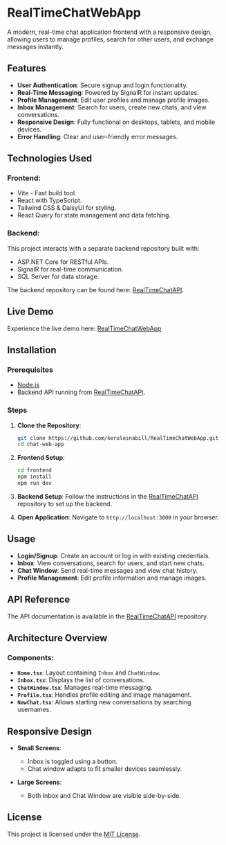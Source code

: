 # **RealTimeChatWebApp**

A modern, real-time chat application frontend with a responsive design, allowing users to manage profiles, search for other users, and exchange messages instantly.

## **Features**

- **User Authentication**: Secure signup and login functionality.
- **Real-Time Messaging**: Powered by SignalR for instant updates.
- **Profile Management**: Edit user profiles and manage profile images.
- **Inbox Management**: Search for users, create new chats, and view conversations.
- **Responsive Design**: Fully functional on desktops, tablets, and mobile devices.
- **Error Handling**: Clear and user-friendly error messages.

## **Technologies Used**

### Frontend:

- Vite - Fast build tool.
- React with TypeScript.
- Tailwind CSS & DaisyUI for styling.
- React Query for state management and data fetching.

### Backend:

This project interacts with a separate backend repository built with:

- ASP.NET Core for RESTful APIs.
- SignalR for real-time communication.
- SQL Server for data storage.

The backend repository can be found here: [RealTimeChatAPI](https://github.com/kerolesnabill/RealTimeChatAPI).

## **Live Demo**

Experience the live demo here: [RealTimeChatWebApp](https://real-time-chat-webapp.vercel.app/)

## **Installation**

### Prerequisites

- [Node.js](https://nodejs.org/)
- Backend API running from [RealTimeChatAPI](https://github.com/kerolesnabill/RealTimeChatAPI).

### Steps

1. **Clone the Repository**:

   ```bash
   git clone https://github.com/kerolesnabill/RealTimeChatWebApp.git
   cd chat-web-app
   ```

2. **Frontend Setup**:

   ```bash
   cd frontend
   npm install
   npm run dev
   ```

3. **Backend Setup**:
   Follow the instructions in the [RealTimeChatAPI](https://github.com/kerolesnabill/RealTimeChatAPI) repository to set up the backend.

4. **Open Application**:
   Navigate to `http://localhost:3000` in your browser.

## **Usage**

- **Login/Signup**: Create an account or log in with existing credentials.
- **Inbox**: View conversations, search for users, and start new chats.
- **Chat Window**: Send real-time messages and view chat history.
- **Profile Management**: Edit profile information and manage images.

## **API Reference**

The API documentation is available in the [RealTimeChatAPI](https://github.com/kerolesnabill/RealTimeChatAPI) repository.

## **Architecture Overview**

### Components:

- **`Home.tsx`**: Layout containing `Inbox` and `ChatWindow`.
- **`Inbox.tsx`**: Displays the list of conversations.
- **`ChatWindow.tsx`**: Manages real-time messaging.
- **`Profile.tsx`**: Handles profile editing and image management.
- **`NewChat.tsx`**: Allows starting new conversations by searching usernames.

## **Responsive Design**

- **Small Screens**:

  - Inbox is toggled using a button.
  - Chat window adapts to fit smaller devices seamlessly.

- **Large Screens**:
  - Both Inbox and Chat Window are visible side-by-side.

## **License**

This project is licensed under the [MIT License](LICENSE).
